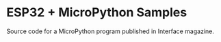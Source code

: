 # ESP32 + MicroPython Samples

Source code for a MicroPython program published in Interface magazine.
